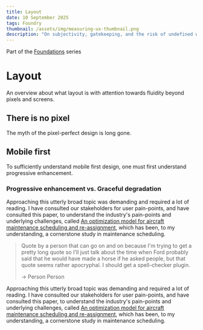 ```yaml
---
title: Layout
date: 10 September 2025
tags: Foundry
thumbnail: /assets/img/measuring-ux-thumbnail.png
description: "On subjectivity, gatekeeping, and the risk of undefined words."
---
```


<series-heading>

<bb-tags>

Part of the [Foundations](./text.html) series

</bb-tags>

# Layout

</series-heading>

An overview about what layout is with attention towards fluidity beyond pixels and screens.

## There is no pixel

The myth of the pixel-perfect design is long gone.

## Mobile first

To sufficiently understand mobile first design, one must first understand progressive enhancement.



### Progressive enhancement vs. Graceful degradation

Approaching this utterly broad topic was demanding and required a lot of reading. I have consulted our stakeholders for user pain-points, and have consulted this paper, to understand the industry's pain-points and underlying challenges, called [An optimization model for aircraft maintenance scheduling and re-assignment](https://www.sciencedirect.com/science/article/abs/pii/S0965856402000046?via%3Dihub), which has been, to my understanding, a cornerstone study in maintenance scheduling.

> Quote by a person that can go on and on because I'm trying to get a pretty long quote so I'll just talk about the time when Ford probably said that he would have made a horse if he asked people, but that quote seems rather apocryphal. I should get a spell-checker plugin.
>
> → Person Person

Approaching this utterly broad topic was demanding and required a lot of reading. I have consulted our stakeholders for user pain-points, and have consulted this paper, to understand the industry's pain-points and underlying challenges, called [An optimization model for aircraft maintenance scheduling and re-assignment](https://www.sciencedirect.com/science/article/abs/pii/S0965856402000046?via%3Dihub), which has been, to my understanding, a cornerstone study in maintenance scheduling.
